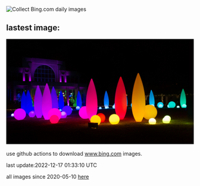 ![Collect Bing.com daily images](https://github.com/counter2015/bing-daily-images/workflows/Collect%20Bing.com%20daily%20images/badge.svg)
## lastest image:
![](images/AtlantaLights.jpg)

use github actions to download www.bing.com images.

last update:2022-12-17 01:33:10 UTC

all images since 2020-05-10 [here](https://github.com/counter2015/bing-daily-images/tree/master/images) 
